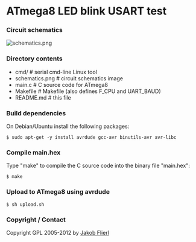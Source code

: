 # ATmega8 LED blink USART test

### Circuit schematics

![schematics.png](../../raw/master/m8-led-usart/schematics.png)

### Directory contents

* cmd/              # serial cmd-line Linux tool
* schematics.png    # circuit schematics  image
* main.c            # C source code for ATmega8
* Makefile          # Makefile (also defines F_CPU and UART_BAUD)
* README.md         # this file

### Build dependencies

On Debian/Ubuntu install the following packages:

```
$ sudo apt-get -y install avrdude gcc-avr binutils-avr avr-libc
```

### Compile main.hex

Type "make" to compile the C source code into the binary file "main.hex":

```
$ make
```

### Upload to ATmega8 using avrdude

```
$ sh upload.sh
```

### Copyright / Contact

Copyright GPL 2005-2012 by [Jakob Flierl](https://github.com/koppi)
